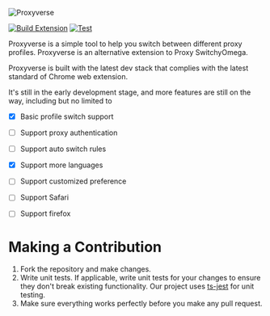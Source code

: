 ![Proxyverse](./public/full-logo.svg)

[![Build Extension](https://github.com/bytevet/proxyverse/actions/workflows/build.yml/badge.svg)](https://github.com/bytevet/proxyverse/actions/workflows/build.yml)
[![Test](https://github.com/bytevet/proxyverse/actions/workflows/test.yml/badge.svg)](https://github.com/bytevet/proxyverse/actions/workflows/test.yml)

Proxyverse is a simple tool to help you switch between different proxy profiles. Proxyverse is an alternative extension to Proxy SwitchyOmega.

Proxyverse is built with the latest dev stack that complies with the latest standard of Chrome web extension.

It's still in the early development stage, and more features are still on the way, including but no limited to

- [x] Basic profile switch support
- [ ] Support proxy authentication
- [ ] Support auto switch rules
- [x] Support more languages
- [ ] Support customized preference
- [ ] Support Safari
- [ ] Support firefox



# Making a Contribution

1. Fork the repository and make changes.
2. Write unit tests. If applicable, write unit tests for your changes to ensure they don't break existing functionality. Our project uses [ts-jest](https://jestjs.io/docs/getting-started#via-ts-jest) for unit testing.
3. Make sure everything works perfectly before you make any pull request.

